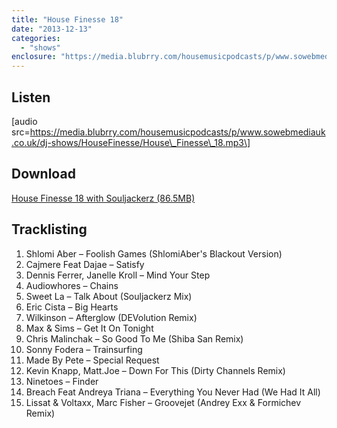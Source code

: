 ```yaml
---
title: "House Finesse 18"
date: "2013-12-13"
categories: 
  - "shows"
enclosure: "https://media.blubrry.com/housemusicpodcasts/p/www.sowebmediauk.co.uk/dj-shows/HouseFinesse/House_Finesse_18.mp3 audio/mpeg 86501283 "
---
```


## Listen

\[audio src=https://media.blubrry.com/housemusicpodcasts/p/www.sowebmediauk.co.uk/dj-shows/HouseFinesse/House\_Finesse\_18.mp3\]

## Download

[House Finesse 18 with Souljackerz (86.5MB)](https://media.blubrry.com/housemusicpodcasts/p/www.sowebmediauk.co.uk/dj-shows/HouseFinesse/House_Finesse_18.mp3)

## Tracklisting

1. Shlomi Aber – Foolish Games (ShlomiAber's Blackout Version)
2. Cajmere Feat Dajae – Satisfy
3. Dennis Ferrer, Janelle Kroll – Mind Your Step
4. Audiowhores – Chains
5. Sweet La – Talk About (Souljackerz Mix)
6. Eric Cista – Big Hearts
7. Wilkinson – Afterglow (DEVolution Remix)
8. Max & Sims – Get It On Tonight
9. Chris Malinchak – So Good To Me (Shiba San Remix)
10. Sonny Fodera – Trainsurfing
11. Made By Pete – Special Request
12. Kevin Knapp, Matt.Joe – Down For This (Dirty Channels Remix)
13. Ninetoes – Finder
14. Breach Feat Andreya Triana – Everything You Never Had (We Had It All)
15. Lissat & Voltaxx, Marc Fisher – Groovejet (Andrey Exx & Formichev Remix)
